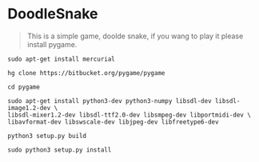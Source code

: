 # DoodleSnake
>This is a simple game, doolde snake, if you wang to play it please install pygame.

    sudo apt-get install mercurial

    hg clone https://bitbucket.org/pygame/pygame

    cd pygame

    sudo apt-get install python3-dev python3-numpy libsdl-dev libsdl-image1.2-dev \
    libsdl-mixer1.2-dev libsdl-ttf2.0-dev libsmpeg-dev libportmidi-dev \
    libavformat-dev libswscale-dev libjpeg-dev libfreetype6-dev

    python3 setup.py build

    sudo python3 setup.py install
